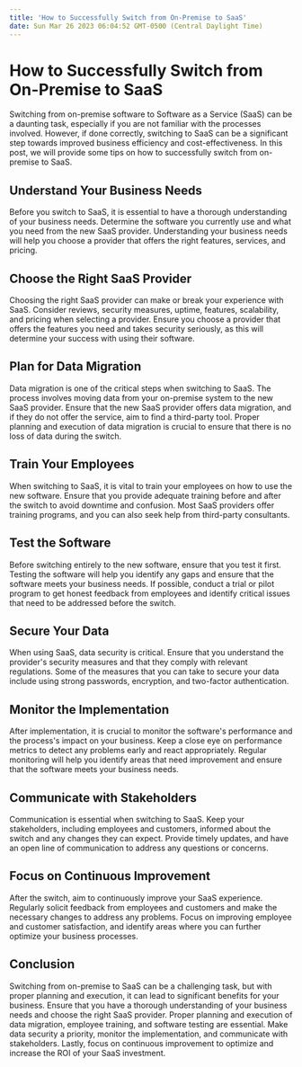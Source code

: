 ```yaml
---
title: 'How to Successfully Switch from On-Premise to SaaS'
date: Sun Mar 26 2023 06:04:52 GMT-0500 (Central Daylight Time)
---
```


# How to Successfully Switch from On-Premise to SaaS

Switching from on-premise software to Software as a Service (SaaS) can be a daunting task, especially if you are not familiar with the processes involved. However, if done correctly, switching to SaaS can be a significant step towards improved business efficiency and cost-effectiveness. In this post, we will provide some tips on how to successfully switch from on-premise to SaaS.

## Understand Your Business Needs

Before you switch to SaaS, it is essential to have a thorough understanding of your business needs. Determine the software you currently use and what you need from the new SaaS provider. Understanding your business needs will help you choose a provider that offers the right features, services, and pricing.

## Choose the Right SaaS Provider

Choosing the right SaaS provider can make or break your experience with SaaS. Consider reviews, security measures, uptime, features, scalability, and pricing when selecting a provider. Ensure you choose a provider that offers the features you need and takes security seriously, as this will determine your success with using their software.

## Plan for Data Migration

Data migration is one of the critical steps when switching to SaaS. The process involves moving data from your on-premise system to the new SaaS provider. Ensure that the new SaaS provider offers data migration, and if they do not offer the service, aim to find a third-party tool. Proper planning and execution of data migration is crucial to ensure that there is no loss of data during the switch.

## Train Your Employees

When switching to SaaS, it is vital to train your employees on how to use the new software. Ensure that you provide adequate training before and after the switch to avoid downtime and confusion. Most SaaS providers offer training programs, and you can also seek help from third-party consultants.

## Test the Software

Before switching entirely to the new software, ensure that you test it first. Testing the software will help you identify any gaps and ensure that the software meets your business needs. If possible, conduct a trial or pilot program to get honest feedback from employees and identify critical issues that need to be addressed before the switch.

## Secure Your Data

When using SaaS, data security is critical. Ensure that you understand the provider's security measures and that they comply with relevant regulations. Some of the measures that you can take to secure your data include using strong passwords, encryption, and two-factor authentication.

## Monitor the Implementation

After implementation, it is crucial to monitor the software's performance and the process's impact on your business. Keep a close eye on performance metrics to detect any problems early and react appropriately. Regular monitoring will help you identify areas that need improvement and ensure that the software meets your business needs.

## Communicate with Stakeholders

Communication is essential when switching to SaaS. Keep your stakeholders, including employees and customers, informed about the switch and any changes they can expect. Provide timely updates, and have an open line of communication to address any questions or concerns.

## Focus on Continuous Improvement

After the switch, aim to continuously improve your SaaS experience. Regularly solicit feedback from employees and customers and make the necessary changes to address any problems. Focus on improving employee and customer satisfaction, and identify areas where you can further optimize your business processes.

## Conclusion

Switching from on-premise to SaaS can be a challenging task, but with proper planning and execution, it can lead to significant benefits for your business. Ensure that you have a thorough understanding of your business needs and choose the right SaaS provider. Proper planning and execution of data migration, employee training, and software testing are essential. Make data security a priority, monitor the implementation, and communicate with stakeholders. Lastly, focus on continuous improvement to optimize and increase the ROI of your SaaS investment.

